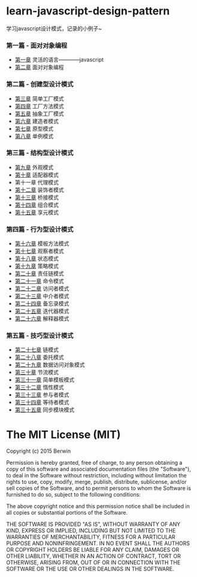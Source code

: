 # learn-javascript-design-pattern
学习javascript设计模式，记录的小例子~

### 第一篇 - 面对对象编程

* [第一章](https://github.com/berwin/learn-javascript-design-pattern/tree/master/chapter1) 灵活的语言————javascript
* [第二章](https://github.com/berwin/learn-javascript-design-pattern/tree/master/chapter2) 面对对象编程

### 第二篇 - 创建型设计模式

* [第三章](https://github.com/berwin/learn-javascript-design-pattern/tree/master/chapter3) 简单工厂模式
* [第四章](https://github.com/berwin/learn-javascript-design-pattern/tree/master/chapter4) 工厂方法模式
* [第五章](https://github.com/berwin/learn-javascript-design-pattern/tree/master/chapter5) 抽象工厂模式
* [第六章](https://github.com/berwin/learn-javascript-design-pattern/tree/master/chapter6) 建造者模式
* [第七章](https://github.com/berwin/learn-javascript-design-pattern/tree/master/chapter7) 原型模式
* [第八章](https://github.com/berwin/learn-javascript-design-pattern/tree/master/chapter8) 单例模式

### 第三篇 - 结构型设计模式

* [第九章](https://github.com/berwin/learn-javascript-design-pattern/tree/master/chapter9) 外观模式
* [第十章](https://github.com/berwin/learn-javascript-design-pattern/tree/master/chapter10) 适配器模式
* 第十一章 代理模式
* [第十二章](https://github.com/berwin/learn-javascript-design-pattern/tree/master/chapter12) 装饰者模式
* [第十三章](https://github.com/berwin/learn-javascript-design-pattern/tree/master/chapter13) 桥接模式
* [第十四章](https://github.com/berwin/learn-javascript-design-pattern/tree/master/chapter14) 组合模式
* [第十五章](https://github.com/berwin/learn-javascript-design-pattern/tree/master/chapter15) 享元模式

### 第四篇 - 行为型设计模式

* [第十六章](https://github.com/berwin/learn-javascript-design-pattern/tree/master/chapter16) 模板方法模式
* [第十七章](https://github.com/berwin/learn-javascript-design-pattern/tree/master/chapter17) 观察者模式
* [第十八章](https://github.com/berwin/learn-javascript-design-pattern/tree/master/chapter18) 状态模式
* [第十九章](https://github.com/berwin/learn-javascript-design-pattern/tree/master/chapter19) 策略模式
* [第二十章](https://github.com/berwin/learn-javascript-design-pattern/tree/master/chapter20) 责任链模式
* [第二十一章](https://github.com/berwin/learn-javascript-design-pattern/tree/master/chapter21) 命令模式
* [第二十二章](https://github.com/berwin/learn-javascript-design-pattern/tree/master/chapter22) 访问者模式
* [第二十三章](https://github.com/berwin/learn-javascript-design-pattern/tree/master/chapter23) 中介者模式
* [第二十四章](https://github.com/berwin/learn-javascript-design-pattern/tree/master/chapter24) 备忘录模式
* [第二十五章](https://github.com/berwin/learn-javascript-design-pattern/tree/master/chapter25) 迭代器模式
* [第二十六章](https://github.com/berwin/learn-javascript-design-pattern/tree/master/chapter26) 解释器模式

### 第五篇 - 技巧型设计模式

* [第二十七章](https://github.com/berwin/learn-javascript-design-pattern/tree/master/chapter27) 链模式
* [第二十八章](https://github.com/berwin/learn-javascript-design-pattern/tree/master/chapter28) 委托模式
* [第二十九章](https://github.com/berwin/learn-javascript-design-pattern/tree/master/chapter29) 数据访问对象模式
* [第三十章](https://github.com/berwin/learn-javascript-design-pattern/tree/master/chapter30) 节流模式
* [第三十一章](https://github.com/berwin/learn-javascript-design-pattern/tree/master/chapter31) 简单模板模式
* [第三十二章](https://github.com/berwin/learn-javascript-design-pattern/tree/master/chapter32) 惰性模式
* [第三十三章](https://github.com/berwin/learn-javascript-design-pattern/tree/master/chapter33) 参与者模式
* [第三十四章](https://github.com/berwin/learn-javascript-design-pattern/tree/master/chapter34) 等待者模式
* [第三十五章](https://github.com/berwin/learn-javascript-design-pattern/tree/master/chapter35) 同步模块模式

# The MIT License (MIT)

Copyright (c) 2015 Berwin

Permission is hereby granted, free of charge, to any person obtaining a copy
of this software and associated documentation files (the "Software"), to deal
in the Software without restriction, including without limitation the rights
to use, copy, modify, merge, publish, distribute, sublicense, and/or sell
copies of the Software, and to permit persons to whom the Software is
furnished to do so, subject to the following conditions:

The above copyright notice and this permission notice shall be included in all
copies or substantial portions of the Software.

THE SOFTWARE IS PROVIDED "AS IS", WITHOUT WARRANTY OF ANY KIND, EXPRESS OR
IMPLIED, INCLUDING BUT NOT LIMITED TO THE WARRANTIES OF MERCHANTABILITY,
FITNESS FOR A PARTICULAR PURPOSE AND NONINFRINGEMENT. IN NO EVENT SHALL THE
AUTHORS OR COPYRIGHT HOLDERS BE LIABLE FOR ANY CLAIM, DAMAGES OR OTHER
LIABILITY, WHETHER IN AN ACTION OF CONTRACT, TORT OR OTHERWISE, ARISING FROM,
OUT OF OR IN CONNECTION WITH THE SOFTWARE OR THE USE OR OTHER DEALINGS IN THE
SOFTWARE.

